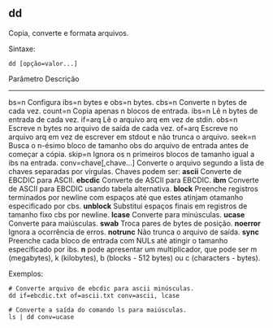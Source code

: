 ## dd

Copia, converte e formata arquivos.

Sintaxe: 

	dd [opção=valor...]

Parâmetro              Descrição
---------              ---------                                         
bs=n                   Configura ibs=n bytes e obs=n bytes.
cbs=n                  Converte n bytes de cada vez.
count=n                Copia apenas n blocos de entrada.
ibs=n                  Lê n bytes de entrada de cada vez.
if=arq                 Lê o arquivo arq em vez de stdin.
obs=n                  Escreve n bytes no arquivo de saída de cada vez.
of=arq                 Escreve no arquivo arq em vez de escrever em
                       stdout e não trunca o arquivo.
seek=n                 Busca o n-ésimo bloco de tamanho obs do
                       arquivo de entrada antes de começar a cópia.
skip=n                 Ignora os n primeiros blocos de tamanho igual a
                       ibs na entrada.
conv=chave[,chave...]  Converte o arquivo segundo a lista de chaves
                       separadas por vírgulas. Chaves podem ser:
                       **ascii**      Converte de EBCDIC para ASCII.
                       **ebcdic**     Converte de ASCII para EBCDIC.
                       **ibm**        Converte de ASCII para EBCDIC usando
                                      tabela alternativa.
                       **block**      Preenche registros terminados por newline
                                      com espaços até que estes atinjam otamanho
                                      especificado por cbs.
                       **unblock**    Substitui espaços finais em registros de
                                      tamanho fixo cbs por newline.
                       **lcase**      Converte para minúsculas.
                       **ucase**      Converte para maiúsculas.
                       **swab**       Troca pares de bytes de posição.
                       **noerror**    Ignora a ocorrência de erros.
                       **notrunc**    Não trunca o arquivo de saída.
                       **sync**       Preenche cada bloco de entrada com NULs até
                                      atingir o tamanho especificado por ibs.
                       **n**          pode apresentar um multiplicador, que pode ser m
                                      (megabytes), k (kilobytes), b (blocks - 512 bytes) ou
                                      c (characters - bytes).

Exemplos:

	# Converte arquivo de ebcdic para ascii minúsculas.
	dd if=ebcdic.txt of=ascii.txt conv=ascii, lcase

	# Converte a saída do comando ls para maiúsculas.
	ls | dd conv=ucase

